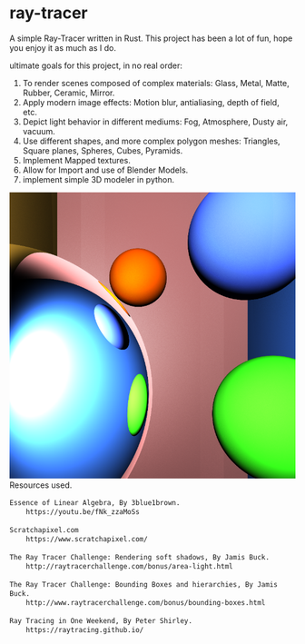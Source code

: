 # ray-tracer
A simple Ray-Tracer written in Rust.
This project has been a lot of fun, hope you enjoy it as much as I do.

ultimate goals for this project, in no real order:
1. To render scenes composed of complex materials:
    Glass, Metal, Matte, Rubber, Ceramic, Mirror.
2. Apply modern image effects:
    Motion blur, antialiasing, depth of field, etc.
3. Depict light behavior in different mediums:
    Fog, Atmosphere, Dusty air, vacuum.
4. Use different shapes, and more complex polygon meshes:
    Triangles, Square planes, Spheres, Cubes, Pyramids.
5. Implement Mapped textures.
6. Allow for Import and use of Blender Models.
7. implement simple 3D modeler in python.

![alt text](https://github.com/Jakersnell/SimpleRayTracing/blob/0648a442d7eba30647f32b33d43363476700cd37/output/mixed2.png)
Resources used.

    Essence of Linear Algebra, By 3blue1brown.
        https://youtu.be/fNk_zzaMoSs

    Scratchapixel.com
        https://www.scratchapixel.com/

    The Ray Tracer Challenge: Rendering soft shadows, By Jamis Buck.
        http://raytracerchallenge.com/bonus/area-light.html

    The Ray Tracer Challenge: Bounding Boxes and hierarchies, By Jamis Buck.
        http://www.raytracerchallenge.com/bonus/bounding-boxes.html

    Ray Tracing in One Weekend, By Peter Shirley.
        https://raytracing.github.io/
